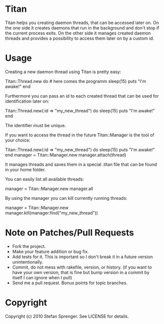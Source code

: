 Titan
======

Titan helps you creating daemon threads, that can be accessed later on. On the one side it creates daemons that run in the background and don't stop if the current process exits. On the other
side it manages created daemon threads and provides a possibility to access them later on by a custom id.

Usage
======

Creating a new daemon thread using Titan is pretty easy:

  Titan::Thread.new do
    # here comes the programm
    sleep(15)
    puts "I'm awake!"
  end

Furthermore you can pass an id to each created thread that can be used for identification later on:

  Titan::Thread.new(:id => "my_new_thread") do
    sleep(15)
    puts "I'm awake!"
  end

The identifier must be unique.

If you want to access the thread in the future Titan::Manager is the tool of your choice:

  Titan::Thread.new(:id => "my_new_thread") do
    sleep(15)
    puts "I'm awake!"
  end
  manager = Titan::Manager.new
  manager.attach(thread)

It manages threads and saves them in a special .titan file that can be found in your home folder.

You can easily list all available threads:

  manager = Titan::Manager.new
  manager.all

By using the manager you can kill currently running threads:

  manager = Titan::Manager.new
  manager.kill(manager.find("my_new_thread"))

Note on Patches/Pull Requests
======

* Fork the project.
* Make your feature addition or bug fix.
* Add tests for it. This is important so I don't break it in a
  future version unintentionally.
* Commit, do not mess with rakefile, version, or history.
  (if you want to have your own version, that is fine but bump version in a commit by itself I can ignore when I pull)
* Send me a pull request. Bonus points for topic branches.

Copyright
======

Copyright (c) 2010 Stefan Sprenger. See LICENSE for details.
